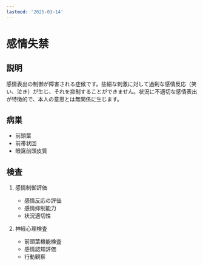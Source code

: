 ```yaml
---
lastmod: '2025-03-14'
---
```


# 感情失禁

## 説明

感情表出の制御が障害される症候です。些細な刺激に対して過剰な感情反応（笑い、泣き）が生じ、それを抑制することができません。状況に不適切な感情表出が特徴的で、本人の意思とは無関係に生じます。

## 病巣

- 前頭葉
- 前帯状回
- 眼窩前頭皮質

## 検査

1. 感情制御評価

   - 感情反応の評価
   - 感情抑制能力
   - 状況適切性

2. 神経心理検査
   - 前頭葉機能検査
   - 感情認知評価
   - 行動観察
